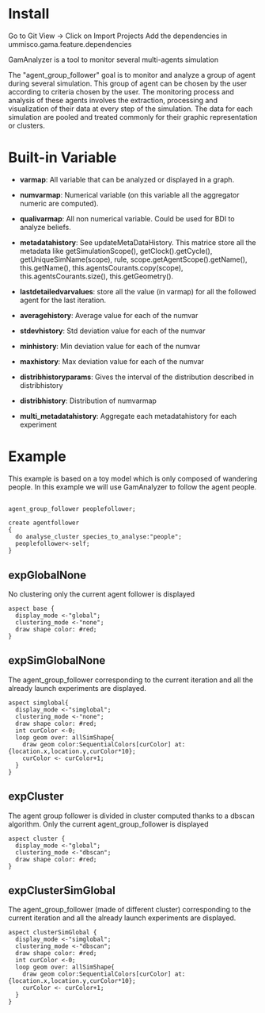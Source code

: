 [//]: # (startConcept|run_several_models_using_gamanalyzer)
# Install

Go to Git View -> Click on Import Projects
Add the dependencies in ummisco.gama.feature.dependencies

GamAnalyzer is a tool to monitor several multi-agents simulation

The "agent_group_follower" goal is to monitor and analyze a group of agent during several simulation. This group of agent can be chosen by the user according to criteria chosen by the user. The monitoring process and analysis of these agents involves the extraction, processing and visualization of their data at every step of the simulation.  The data for each simulation are pooled and treated commonly for their graphic representation or clusters.

# Built-in Variable




* **varmap**: All variable that can be analyzed or displayed in a graph.

* **numvarmap**: Numerical variable (on this variable all the aggregator numeric are computed). 

* **qualivarmap**: All non numerical variable. Could be used for BDI to analyze beliefs.

* **metadatahistory**: See updateMetaDataHistory. This matrice store all the metadata like getSimulationScope(), getClock().getCycle(), getUniqueSimName(scope), rule, scope.getAgentScope().getName(), this.getName(), this.agentsCourants.copy(scope), this.agentsCourants.size(), this.getGeometry().


* **lastdetailedvarvalues**: store all the value (in varmap) for all the followed agent for the last iteration.



* **averagehistory**: Average value for each of the numvar 
* **stdevhistory**: Std deviation value for each of the numvar 
* **minhistory**: Min deviation value for each of the numvar 
* **maxhistory**: Max deviation value for each of the numvar
* **distribhistoryparams**: Gives the interval of the distribution described in distribhistory
* **distribhistory**: Distribution of numvarmap

* **multi_metadatahistory**: Aggregate each metadatahistory for each experiment 


# Example 

This example is based on a toy model which is only composed of wandering people. In this example we will use GamAnalyzer to follow the agent people. 

## 
```
agent_group_follower peoplefollower;
```
```
create agentfollower 
{
  do analyse_cluster species_to_analyse:"people";
  peoplefollower<-self;
}
```

## expGlobalNone
No clustering only the current agent follower is displayed
```
aspect base {
  display_mode <-"global";
  clustering_mode <-"none";
  draw shape color: #red;
}
```

## expSimGlobalNone 
The agent_group_follower corresponding to the current iteration and all the already launch experiments are displayed. 
```
aspect simglobal{
  display_mode <-"simglobal";
  clustering_mode <-"none";
  draw shape color: #red;
  int curColor <-0;
  loop geom over: allSimShape{
    draw geom color:SequentialColors[curColor] at:{location.x,location.y,curColor*10};
    curColor <- curColor+1;
  }
}
```
## expCluster
The agent group follower is divided in cluster computed thanks to a dbscan algorithm. Only the current agent_group_follower is displayed
```
aspect cluster {
  display_mode <-"global";
  clustering_mode <-"dbscan";
  draw shape color: #red;
}
```
## expClusterSimGlobal
The agent_group_follower (made of different cluster) corresponding to the current iteration and all the already launch experiments are displayed. 

```
aspect clusterSimGlobal {
  display_mode <-"simglobal";
  clustering_mode <-"dbscan";
  draw shape color: #red;
  int curColor <-0;
  loop geom over: allSimShape{
    draw geom color:SequentialColors[curColor] at:{location.x,location.y,curColor*10};
    curColor <- curColor+1;
  } 
}
```
[//]: # (endConcept|run_several_models_using_gamanalyzer)
